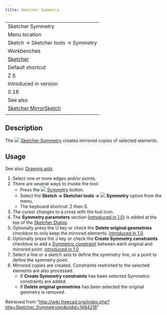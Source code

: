 ```yaml
---
title: Sketcher Symmetry
---
```


|                                                                         |
| ----------------------------------------------------------------------- |
| Sketcher Symmetry                                                       |
| Menu location                                                           |
| Sketch → Sketcher tools → Symmetry                                      |
| Workbenches                                                             |
| [Sketcher](/Sketcher_Workbench "Sketcher Workbench")                    |
| Default shortcut                                                        |
| Z S                                                                     |
| Introduced in version                                                   |
| 0.16                                                                    |
| See also                                                                |
| [Sketcher MirrorSketch](/Sketcher_MirrorSketch "Sketcher MirrorSketch") |
|                                                                         |

## Description

The ![](/images/Sketcher_Symmetry.svg) [Sketcher Symmetry](/Sketcher_Symmetry "Sketcher Symmetry") creates mirrored copies of selected elements.

## Usage

See also: [Drawing aids](/Sketcher_Workbench#Drawing_aids "Sketcher Workbench").

1. Select one or more edges and/or points.
2. There are several ways to invoke the tool:
   - Press the ![](/images/Sketcher_Symmetry.svg) [Symmetry](/Sketcher_Symmetry "Sketcher Symmetry") button.
   - Select the **Sketch → Sketcher tools → ![](/images/Sketcher_Symmetry.svg) Symmetry** option from the menu.
   - The keyboard shortcut: Z then S.
3. The cursor changes to a cross with the tool icon.
4. The **Symmetry parameters** section ([introduced in 1.0](/Release_notes_1.0 "Release notes 1.0")) is added at the top of the [Sketcher Dialog](/Sketcher_Dialog "Sketcher Dialog").
5. Optionally press the U key or check the **Delete original geometries** checkbox to only keep the mirrored elements. [introduced in 1.0](/Release_notes_1.0 "Release notes 1.0")
6. Optionally press the J key or check the **Create Symmetry constraints** checkbox to add a [Symmetric constraint](/Sketcher_ConstrainSymmetric "Sketcher ConstrainSymmetric") between each original and mirrored point. [introduced in 1.0](/Release_notes_1.0 "Release notes 1.0")
7. Select a line or a sketch axis to define the symmetry line, or a point to define the symmetry point.
8. Mirrored copies are created. Constraints restricted to the selected elements are also processed.
   - If **Create Symmetry constraints** has been selected Symmetric constraints are added.
   - If **Delete original geometries** has been selected the original geometry is removed.

Retrieved from "<http://wiki.freecad.org/index.php?title=Sketcher_Symmetry/en&oldid=1484218>"
